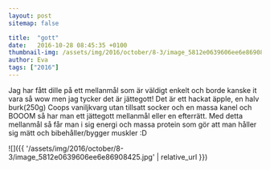 ```yaml
---
layout: post
sitemap: false

title:  "gott"
date:   2016-10-28 08:45:35 +0100
thumbnail-img: /assets/img/2016/october/8-3/image_5812e0639606ee6e86908425.jpg
author: Eva
tags: ["2016"]
---
```


Jag har fått dille på ett mellanmål som är väldigt enkelt och borde kanske it vara så wow men jag tycker det är jättegott! Det är ett hackat äpple, en halv burk(250g) Coops vaniljkvarg utan tillsatt socker och en massa kanel och BOOOM så har man ett jättegott mellanmål eller en efterrätt. Med detta mellanmål så får man i sig energi och massa protein som gör att man håller sig mätt och bibehåller/bygger muskler :D

![]({{ '/assets/img/2016/october/8-3/image_5812e0639606ee6e86908425.jpg'  | relative_url }})

